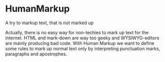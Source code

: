 HumanMarkup
===========

A try to markup text, that is not marked up

Actually, there is no easy way for non-techies to mark up text for the internet. HTML and mark-down are way too geeky and WYSIWYG-editors are mainly producing bad code. With Human Markup we want to define some rules to mark up normal text only by interpreting punctuation marks, paragraphs and apostrophes.
